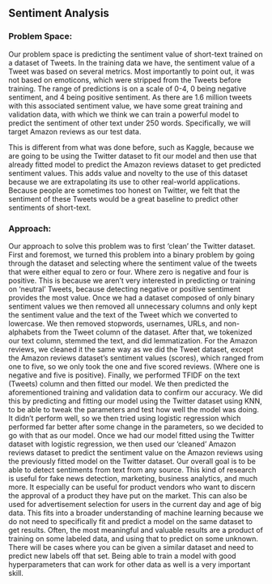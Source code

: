 ## Sentiment Analysis


### Problem Space:

Our problem space is predicting the sentiment value of short-text trained on a dataset of Tweets. In the training data we have, the sentiment value of a Tweet was based on several metrics. Most importantly to point out, it was not based on emoticons, which were stripped from the Tweets before training. The range of predictions is on a scale of 0-4, 0 being negative sentiment, and 4 being positive sentiment. As there are 1.6 million tweets with this associated sentiment value, we have some great training and validation data, with which we think we can train a powerful model to predict the sentiment of other text under 250 words. Specifically, we will target Amazon reviews as our test data. 

This is different from what was done before, such as Kaggle, because we are going to be using the Twitter dataset to fit our model and then use that already fitted model to predict the Amazon reviews dataset to get predicted sentiment values. This adds value and novelty to the use of this dataset because we are extrapolating its use to other real-world applications. Because people are sometimes too honest on Twitter, we felt that the sentiment of these Tweets would be a great baseline to predict other sentiments of short-text.

### Approach:

Our approach to solve this problem was to first ‘clean’ the Twitter dataset. First and foremost, we turned this problem into a binary problem by going through the dataset and selecting where the sentiment value of the tweets that were either equal to zero or four. Where zero is negative and four is positive. This is because we aren’t very interested in predicting or training on ‘neutral’ Tweets, because detecting negative or positive sentiment provides the most value. Once we had a dataset composed of only binary sentiment values we then removed all unnecessary columns and only kept the sentiment value and the text of the Tweet which we converted to lowercase. We then removed stopwords, usernames, URLs, and non-alphabets from the Tweet column of the dataset. After that, we tokenized our text column, stemmed the text, and did lemmatization. For the Amazon reviews, we cleaned it the same way as we did the Tweet dataset, except the Amazon reviews dataset’s sentiment values (scores), which ranged from one to five, so we only took the one and five scored reviews. (Where one is negative and five is positive). Finally, we performed TFIDF on the text (Tweets) column and then fitted our model. 
We then predicted the aforementioned training and validation data to confirm our accuracy. We did this by predicting and fitting our model using the Twitter dataset using KNN, to be able to tweak the parameters and test how well the model was doing. It didn’t perform well, so we then tried using logistic regression which performed far better after some change in the parameters, so we decided to go with that as our model. 
Once we had our model fitted using the Twitter dataset with logistic regression, we then used our ‘cleaned’ Amazon reviews dataset to predict the sentiment value on the Amazon reviews using the previously fitted model on the Twitter dataset. 
	Our overall goal is to be able to detect sentiments from text from any source. This kind of research is useful for fake news detection, marketing, business analytics, and much more. It especially can be useful for product vendors who want to discern the approval of a product they have put on the market. This can also be used for advertisement selection for users in the current day and age of big data.
	This fits into a broader understanding of machine learning because we do not need to specifically fit and predict a model on the same dataset to get results. Often, the most meaningful and valuable results are a product of training on some labeled data, and using that to predict on some unknown. There will be cases where you can be given a similar dataset and need to predict new labels off that set. Being able to train a model with good hyperparameters that can work for other data as well is a very important skill. 



